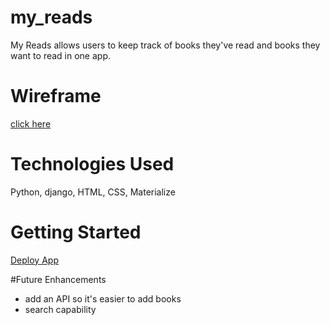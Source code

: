 # my_reads

My Reads allows users to keep track of books they've read and books they want to read in one app. 

# Wireframe
[click here](https://www.figma.com/file/mMI8vqiPBrGQPcLxu2Q4EY/Untitled)

# Technologies Used
Python, django, HTML, CSS, Materialize

# Getting Started
[Deploy App](https://stark-dawn-97514.herokuapp.com/)

#Future Enhancements
* add an API so it's easier to add books
* search capability
